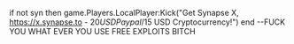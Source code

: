 if not syn then
    game.Players.LocalPlayer:Kick("Get Synapse X, https://x.synapse.to - $20 USD Paypal/$15 USD Cryptocurrency!")
end
--FUCK YOU WHAT EVER YOU USE FREE EXPLOITS
BITCH
